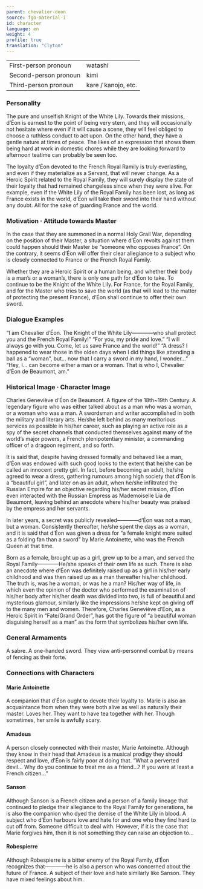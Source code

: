 ```yaml
---
parent: chevalier-deon
source: fgo-material-i
id: character
language: en
weight: 4
profile: true
translation: "Clyton"
---
```


<table>
  <tr><td>First-person pronoun</td><td>watashi</td></tr>
  <tr><td>Second-person pronoun</td><td>kimi</td></tr>
  <tr><td>Third-person pronoun</td><td>kare / kanojo, etc.</td></tr>
</table>

### Personality

The pure and unselfish Knight of the White Lily. Towards their missions, d’Éon is earnest to the point of being very stern, and they will occasionally not hesitate where even if it will cause a scene, they will feel obliged to choose a ruthless conduct to act upon. On the other hand, they have a gentle nature at times of peace. The likes of an expression that shows them being hard at work in domestic chores while they are looking forward to afternoon teatime can probably be seen too.

The loyalty d’Éon devoted to the French Royal Ramily is truly everlasting, and even if they materialize as a Servant, that will never change. As a Heroic Spirit related to the Royal Family, they will surely display the state of their loyalty that had remained changeless since when they were alive. For example, even if the White Lily of the Royal Family has been lost, as long as France exists in the world, d’Éon will take their sword into their hand without any doubt. All for the sake of guarding France and the world.

### Motivation · Attitude towards Master

In the case that they are summoned in a normal Holy Grail War, depending on the position of their Master, a situation where d’Éon revolts against them could happen should their Master be “someone who opposes France”. On the contrary, it seems d’Éon will offer their clear allegiance to a subject who is closely connected to France or the French Royal Family.

Whether they are a Heroic Spirit or a human being, and whether their body is a man’s or a woman’s, there is only one path for d’Éon to take. To continue to be the Knight of the White Lily. For France, for the Royal Family, and for the Master who tries to save the world (as that will lead to the matter of protecting the present France), d’Éon shall continue to offer their own sword.

### Dialogue Examples

“I am Chevalier d’Éon. The Knight of the White Lily————who shall protect you and the French Royal Family!”
“For you, my pride and love.”
“I will always go with you. Come, let us save France and the world!”
“A dress? I happened to wear those in the olden days when I did things like attending a ball as a “woman”, but… now that I carry a sword in my hand, I wonder…”
“Hey, I… can become either a man or a woman. That is who I, Chevalier d’Éon de Beaumont, am.”

### Historical Image · Character Image

Charles Geneviève d’Éon de Beaumont. A figure of the 18th~19th Century. A legendary figure who was either talked about as a man who was a woman, or a woman who was a man. A swordsman and writer accomplished in both the military and literary arts. He/she left behind as many meritorious services as possible in his/her career, such as playing an active role as a spy of the secret channels that conducted themselves against many of the world’s major powers, a French plenipotentiary minister, a commanding officer of a dragoon regiment, and so forth.

It is said that, despite having dressed formally and behaved like a man, d’Éon was endowed with such good looks to the extent that he/she can be called an innocent pretty girl. In fact, before becoming an adult, he/she agreed to wear a dress, gathering rumours among high society that d’Éon is a “beautiful girl”, and later on as an adult, when he/she infiltrated the Russian Empire for an objective regarding his/her secret mission, d’Éon even interacted with the Russian Empress as Mademoiselle Lia de Beaumont, leaving behind an anecdote where his/her beauty was praised by the empress and her servants.

In later years, a secret was publicly revealed————d’Éon was not a man, but a woman. Consistently thereafter, he/she spent the days as a woman, and it is said that d’Éon was given a dress for “a female knight more suited as a folding fan than a sword” by Marie Antoinette, who was the French Queen at that time.

Born as a female, brought up as a girl, grew up to be a man, and served the Royal Family————He/she speaks of their own life as such. There is also an anecdote where d’Éon was definitely raised up as a girl in his/her early childhood and was then raised up as a man thereafter his/her childhood. The truth is, was he a woman, or was he a man? His/her way of life, in which even the opinion of the doctor who performed the examination of his/her body after his/her death was divided into two, is full of beautiful and mysterious glamour, similarly like the impressions he/she kept on giving off to the many men and women. Therefore, Charles Geneviève d’Éon, as a Heroic Spirit in “Fate/Grand Order”, has got the figure of “a beautiful woman disguising herself as a man” as the form that symbolizes his/her own life.

### General Armaments

A sabre. A one-handed sword. They view anti-personnel combat by means of fencing as their forte.

### Connections with Characters

#### Marie Antoinette

A companion that d’Éon ought to devote their loyalty to. Marie is also an acquaintance from when they were both alive as well as naturally their master. Loves her. They want to have tea together with her. Though sometimes, her smile is awfully scary.

#### Amadeus

A person closely connected with their master, Marie Antoinette. Although they know in their head that Amadeus is a musical prodigy they should respect and love, d’Éon is fairly poor at doing that. “What a perverted devil… Why do you continue to treat me as a friend…? If you were at least a French citizen…”

#### Sanson

Although Sanson is a French citizen and a person of a family lineage that continued to pledge their allegiance to the Royal Family for generations, he is also the companion who dyed the demise of the White Lily in blood. A subject who d’Éon harbours love and hate for and one who they find hard to cut off from. Someone difficult to deal with. However, if it is the case that Marie forgives him, then it is not something they can raise an objection to…

#### Robespierre

Although Robespierre is a bitter enemy of the Royal Family, d’Éon recognizes that————he is also a person who was concerned about the future of France. A subject of their love and hate similarly like Sanson. They have mixed feelings about him.
